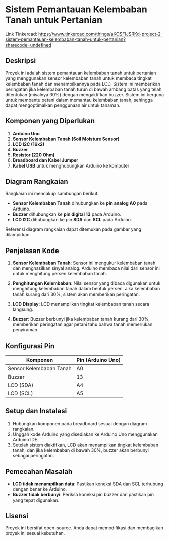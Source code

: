 # Sistem Pemantauan Kelembaban Tanah untuk Pertanian

Link Tinkercad:
https://www.tinkercad.com/things/aKOSFlJSRKd-project-2-sistem-pemantauan-kelembaban-tanah-untuk-pertanian?sharecode=undefined

## Deskripsi

Proyek ini adalah sistem pemantauan kelembaban tanah untuk pertanian yang menggunakan sensor kelembaban tanah untuk membaca tingkat kelembaban tanah dan menampilkannya pada LCD. Sistem ini memberikan peringatan jika kelembaban tanah turun di bawah ambang batas yang telah ditentukan (misalnya 30%) dengan mengaktifkan buzzer. Sistem ini berguna untuk membantu petani dalam memantau kelembaban tanah, sehingga dapat mengoptimalkan penggunaan air untuk tanaman.

## Komponen yang Diperlukan

1. **Arduino Uno**
2. **Sensor Kelembaban Tanah (Soil Moisture Sensor)**
3. **LCD I2C (16x2)**
4. **Buzzer**
5. **Resistor (220 Ohm)**
6. **Breadboard dan Kabel Jumper**
7. **Kabel USB** untuk menghubungkan Arduino ke komputer

## Diagram Rangkaian

Rangkaian ini mencakup sambungan berikut:
- **Sensor Kelembaban Tanah** dihubungkan ke **pin analog A0** pada Arduino.
- **Buzzer** dihubungkan ke **pin digital 13** pada Arduino.
- **LCD I2C** dihubungkan ke pin **SDA** dan **SCL** pada Arduino.

Referensi diagram rangkaian dapat ditemukan pada gambar yang dilampirkan.

## Penjelasan Kode

1. **Sensor Kelembaban Tanah**: Sensor ini mengukur kelembaban tanah dan menghasilkan sinyal analog. Arduino membaca nilai dari sensor ini untuk menghitung persen kelembaban tanah.

2. **Penghitungan Kelembaban**: Nilai sensor yang dibaca digunakan untuk menghitung kelembaban tanah dalam bentuk persen. Jika kelembaban tanah kurang dari 30%, sistem akan memberikan peringatan.

3. **LCD Display**: LCD menampilkan tingkat kelembaban tanah secara langsung.

4. **Buzzer**: Buzzer berbunyi jika kelembaban tanah kurang dari 30%, memberikan peringatan agar petani tahu bahwa tanah memerlukan penyiraman.

## Konfigurasi Pin

| Komponen                  | Pin (Arduino Uno) |
|---------------------------|-------------------|
| Sensor Kelembaban Tanah    | A0                |
| Buzzer                    | 13                |
| LCD (SDA)                 | A4                |
| LCD (SCL)                 | A5                |

## Setup dan Instalasi

1. Hubungkan komponen pada breadboard sesuai dengan diagram rangkaian.
2. Unggah kode Arduino yang disediakan ke Arduino Uno menggunakan Arduino IDE.
3. Setelah sistem diaktifkan, LCD akan menampilkan tingkat kelembaban tanah, dan jika kelembaban di bawah 30%, buzzer akan berbunyi sebagai peringatan.

## Pemecahan Masalah

- **LCD tidak menampilkan data**: Pastikan koneksi SDA dan SCL terhubung dengan benar ke Arduino.
- **Buzzer tidak berbunyi**: Periksa koneksi pin buzzer dan pastikan pin yang tepat digunakan.

## Lisensi

Proyek ini bersifat open-source. Anda dapat memodifikasi dan membagikan proyek ini sesuai kebutuhan.
